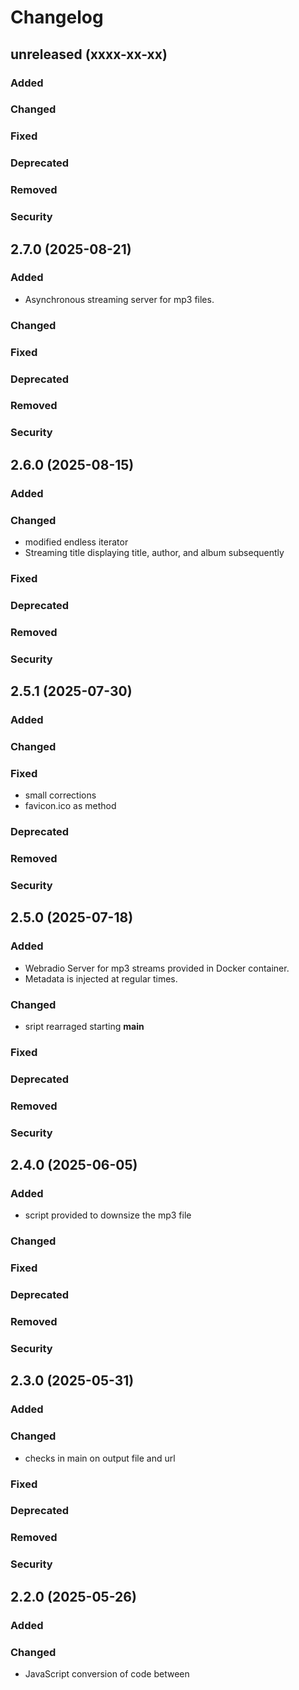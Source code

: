 # Changelog
## unreleased (xxxx-xx-xx)
### Added
### Changed
### Fixed
### Deprecated
### Removed
### Security
## 2.7.0 (2025-08-21)
### Added
- Asynchronous streaming server for mp3 files.
### Changed
### Fixed
### Deprecated
### Removed
### Security
## 2.6.0 (2025-08-15)
### Added
### Changed
- modified endless iterator
- Streaming title displaying title, author, and album subsequently 
### Fixed
### Deprecated
### Removed
### Security
## 2.5.1 (2025-07-30)
### Added
### Changed
### Fixed
- small corrections
- favicon.ico as method 
### Deprecated
### Removed
### Security
## 2.5.0 (2025-07-18)
### Added
- Webradio Server for mp3 streams provided in Docker container.
- Metadata is injected at regular times.
### Changed
- sript rearraged starting __main__
### Fixed
### Deprecated
### Removed
### Security
## 2.4.0 (2025-06-05)
### Added
- script provided to downsize the mp3 file
### Changed
### Fixed
### Deprecated
### Removed
### Security
## 2.3.0 (2025-05-31)
### Added
### Changed
- checks in main on output file and url
### Fixed
### Deprecated
### Removed
### Security
## 2.2.0 (2025-05-26)
### Added
### Changed
- JavaScript conversion of code between <script> tags to Python dictionary
### Fixed
- regular expression pattern specified
### Deprecated
### Removed
### Security
## 2.1.0 (2024-08-25)
### Added
### Changed
### Fixed
- exit, if download file exists
### Deprecated
### Removed
### Security
## 2.0.0 (2024-08-18)
### Added
### Changed
- scrape script for audioURL and extract via regExp
### Fixed
### Deprecated
### Removed
### Security
